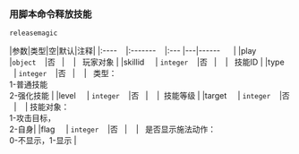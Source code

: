 ### 用脚本命令释放技能

`releasemagic`

|参数|类型|空|默认|注释|
|:----    |:-------    |:--- |---|------      |
|play     |`object`    |否   |    |   玩家对象 |
|skillid     | `integer`    |否   |    |   技能ID |
|type     | `integer`    |否   |    |   类型：<br />1-普通技能<br />2-强化技能 |
|level     | `integer`    |否   |    |  技能等级 |
|target     | `integer`    |否   |    | 技能对象：<br />1-攻击目标，<br />2-自身|
|flag     | `integer`    |否   |    |   是否显示施法动作：<br />0-不显示，1-显示 |

